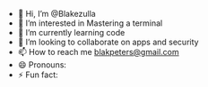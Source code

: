 - 👋 Hi, I’m @Blakezulla
- 👀 I’m interested in Mastering a terminal 
- 🌱 I’m currently learning code
- 💞️ I’m looking to collaborate on apps and security 
- 📫 How to reach me blakpeters@gmail.com
- 😄 Pronouns: 
- ⚡ Fun fact: 

<!---
Blakezulla/Blakezulla is a ✨ special ✨ repository because its `README.md` (this file) appears on your GitHub profile.
You can click the Preview link to take a look at your changes.
--->
